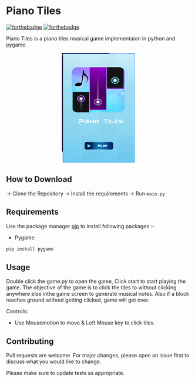 # Piano Tiles

[![forthebadge](https://forthebadge.com/images/badges/built-with-love.svg)](https://aenoshrajora79.netlify.com)
[![forthebadge](https://forthebadge.com/images/badges/built-with-swag.svg)](https://python.com)

Piano Tiles is a piano tiles musical game implementaion in python and pygame.

<p align='center'>
	<img src='app.png' width=200 height=300>
</p>

## How to Download

-> Clone the Repository
-> Install the requirements
-> Run ```main.py```

## Requirements

Use the package manager [pip](https://pip.pypa.io/en/stable/) to install following packages :-
* Pygame

```bash
pip install pygame
```

## Usage

Double click the game.py to open the game, Click start to start playing the game. The objective of the game is to click the tiles to without clicking anywhere else inthe game screen to generate musical notes. Also if a block reaches ground without getting clicked, game will get over.

Controls:
* Use Mousemotion to move & Left Mouse key to click tiles. 

## Contributing

Pull requests are welcome. For major changes, please open an issue first to discuss what you would like to change.

Please make sure to update tests as appropriate.